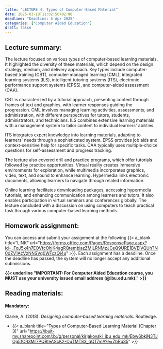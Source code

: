 ```yaml
---
title: "LECTURE 4: Types of Computer-Based Material"
date: 2025-03-18T11:02:56+02:00
deadline: "Deadline: 6 Apr 2025"
categories: ["Computer Aided Education"]
draft: false
---
```


## Lecture summary:

The lecture focused on various types of computer-based learning materials. It highlighted the diversity of these materials, which depend on the design strategy, medium, and delivery approach. Key types include computer-based training (CBT), computer-managed learning (CML), integrated learning systems (ILS), intelligent tutoring systems (ITS), electronic performance support systems (EPSS), and computer-aided assessment (CAA).

CBT is characterized by a tutorial approach, presenting content through frames of text and graphics, with learner responses guiding the progression. CML involves managing learning activities, assessments, and administration, with different perspectives for tutors, students, administrators, and technicians. ILS combines extensive learning materials with a management system to tailor content to individual learners' abilities.

ITS integrates expert knowledge into learning materials, adapting to learners' needs through a sophisticated system. EPSS provides job aids and context-sensitive help for specific tasks. CAA typically uses multiple-choice questions for self-assessment and progress tracking.

The lecture also covered drill and practice programs, which offer tutorials followed by practice opportunities. Virtual reality creates immersive environments for exploration, while multimedia incorporates graphics, video, text, and sound to enhance learning. Hypermedia links electronic documents, allowing learners to navigate through related information.

Online learning facilitates downloading packages, accessing hypermedia tutorials, and enhancing communication among learners and tutors. It also enables participation in virtual seminars and conferences globally. The lecture concluded with a discussion on using computers to teach practical task through various computer-based learning methods.

## Homework assignment:

You can access and submit your assignment at the following {{< a_blank title="LINK" url="https://forms.office.com/Pages/ResponsePage.aspx?id=_FqJ5k4h7EOVfcOhjK4agRQtemblazZMjLRNMzJCeQ9URE1BVElVQUhTN0dZV1AzVzNNSVg0WFczQi4u" >}}. Each assignment has a deadline. Once the deadline has passed, the system will no longer accept any additional submissions.

**{{< underline "IMPORTANT: For Computer Aided Education course, you MUST use your university issued email address (@ibu.edu.mk)." >}}**

## Reading materials:

#### Mandatory:

Clarke, A. (2018). *Designing computer-based learning materials*. Routledge.

* {{< a_blank title="Types of Computer-Based Learning Material (Chapter 3)" url="https://ibuit-my.sharepoint.com/:b:/g/personal/kirjakovski_ibu_edu_mk/Ebw6bkjN3TJOg5fCR3Mr7PQBteAScK2-OuTMT83_qQT7mA?e=ZbRu35" >}}
